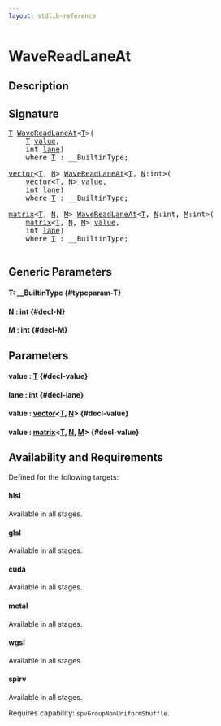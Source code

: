 ```yaml
---
layout: stdlib-reference
---
```


# WaveReadLaneAt

## Description





## Signature 

<pre>
<a href="/stdlib-reference/global-decls/wavereadlaneat-048c#typeparam-T" class="code_type">T</a> <a href="/stdlib-reference/global-decls/wavereadlaneat-048c">WaveReadLaneAt</a>&lt;<a href="/stdlib-reference/global-decls/wavereadlaneat-048c#typeparam-T" class="code_type">T</a>&gt;(
    <a href="/stdlib-reference/global-decls/wavereadlaneat-048c#typeparam-T" class="code_type">T</a> <a href="/stdlib-reference/global-decls/wavereadlaneat-048c#decl-value" class="code_param">value</a>,
    <span class="code_keyword">int</span> <a href="/stdlib-reference/global-decls/wavereadlaneat-048c#decl-lane" class="code_param">lane</a>)
    <span class='code_keyword'>where</span> <a href="/stdlib-reference/global-decls/wavereadlaneat-048c#typeparam-T" class="code_type">T</a> : __BuiltinType;

<a href="/stdlib-reference/types/vector/index" class="code_type">vector</a>&lt;<a href="/stdlib-reference/global-decls/wavereadlaneat-048c#typeparam-T" class="code_type">T</a>, <a href="/stdlib-reference/global-decls/wavereadlaneat-048c#decl-N" class="code_var">N</a>&gt; <a href="/stdlib-reference/global-decls/wavereadlaneat-048c">WaveReadLaneAt</a>&lt;<a href="/stdlib-reference/global-decls/wavereadlaneat-048c#typeparam-T" class="code_type">T</a>, <a href="/stdlib-reference/global-decls/wavereadlaneat-048c#decl-N" class="code_var">N</a>:<span class="code_keyword">int</span>&gt;(
    <a href="/stdlib-reference/types/vector/index" class="code_type">vector</a>&lt;<a href="/stdlib-reference/global-decls/wavereadlaneat-048c#typeparam-T" class="code_type">T</a>, <a href="/stdlib-reference/global-decls/wavereadlaneat-048c#decl-N" class="code_var">N</a>&gt; <a href="/stdlib-reference/global-decls/wavereadlaneat-048c#decl-value" class="code_param">value</a>,
    <span class="code_keyword">int</span> <a href="/stdlib-reference/global-decls/wavereadlaneat-048c#decl-lane" class="code_param">lane</a>)
    <span class='code_keyword'>where</span> <a href="/stdlib-reference/global-decls/wavereadlaneat-048c#typeparam-T" class="code_type">T</a> : __BuiltinType;

<a href="/stdlib-reference/types/matrix/index" class="code_type">matrix</a>&lt;<a href="/stdlib-reference/global-decls/wavereadlaneat-048c#typeparam-T" class="code_type">T</a>, <a href="/stdlib-reference/global-decls/wavereadlaneat-048c#decl-N" class="code_var">N</a>, <a href="/stdlib-reference/global-decls/wavereadlaneat-048c#decl-M" class="code_var">M</a>&gt; <a href="/stdlib-reference/global-decls/wavereadlaneat-048c">WaveReadLaneAt</a>&lt;<a href="/stdlib-reference/global-decls/wavereadlaneat-048c#typeparam-T" class="code_type">T</a>, <a href="/stdlib-reference/global-decls/wavereadlaneat-048c#decl-N" class="code_var">N</a>:<span class="code_keyword">int</span>, <a href="/stdlib-reference/global-decls/wavereadlaneat-048c#decl-M" class="code_var">M</a>:<span class="code_keyword">int</span>&gt;(
    <a href="/stdlib-reference/types/matrix/index" class="code_type">matrix</a>&lt;<a href="/stdlib-reference/global-decls/wavereadlaneat-048c#typeparam-T" class="code_type">T</a>, <a href="/stdlib-reference/global-decls/wavereadlaneat-048c#decl-N" class="code_var">N</a>, <a href="/stdlib-reference/global-decls/wavereadlaneat-048c#decl-M" class="code_var">M</a>&gt; <a href="/stdlib-reference/global-decls/wavereadlaneat-048c#decl-value" class="code_param">value</a>,
    <span class="code_keyword">int</span> <a href="/stdlib-reference/global-decls/wavereadlaneat-048c#decl-lane" class="code_param">lane</a>)
    <span class='code_keyword'>where</span> <a href="/stdlib-reference/global-decls/wavereadlaneat-048c#typeparam-T" class="code_type">T</a> : __BuiltinType;

</pre>

## Generic Parameters

#### T: \_\_BuiltinType {#typeparam-T}
#### N  : int {#decl-N}
#### M  : int {#decl-M}

## Parameters

#### value  : [T](/stdlib-reference/global-decls/wavereadlaneat-048c#typeparam-T) {#decl-value}
#### lane  : int {#decl-lane}
#### value  : [vector](/stdlib-reference/types/vector/index)\<[T](/stdlib-reference/types/vector/index#typeparam-T), [N](/stdlib-reference/types/vector/index#decl-N)\> {#decl-value}
#### value  : [matrix](/stdlib-reference/types/matrix/index)\<[T](/stdlib-reference/types/matrix/t-0), [N](/stdlib-reference/types/matrix/index#decl-N), [M](/stdlib-reference/types/matrix/index#decl-M)\> {#decl-value}

## Availability and Requirements

Defined for the following targets:

#### hlsl
Available in all stages.

#### glsl
Available in all stages.

#### cuda
Available in all stages.

#### metal
Available in all stages.

#### wgsl
Available in all stages.

#### spirv
Available in all stages.

Requires capability: `spvGroupNonUniformShuffle`.


